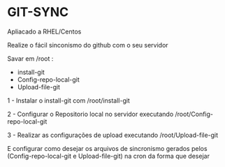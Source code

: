 # GIT-SYNC

Apliacado a RHEL/Centos

Realize o fácil sinconismo do github com o seu servidor

Savar em /root :
- install-git
- Config-repo-local-git
- Upload-file-git

1 - Instalar o install-git com /root/install-git

2 - Configurar o Repositorio local no servidor executando /root/Config-repo-local-git

3 - Realizar as configurações de upload executando /root/Upload-file-git

E configurar como desejar os arquivos de sincronismo gerados pelos (Config-repo-local-git  e Upload-file-git)  na cron da forma que desejar
